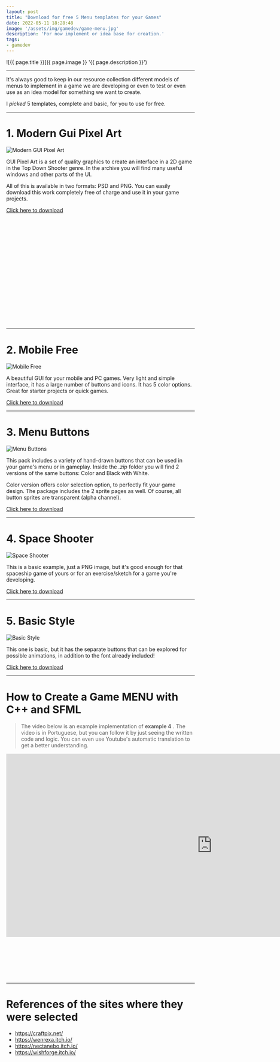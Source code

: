 ```yaml
---
layout: post
title: "Download for free 5 Menu templates for your Games"
date: 2022-05-11 18:28:48
image: '/assets/img/gamedev/game-menu.jpg'
description: 'For now implement or idea base for creation.'
tags:
- gamedev
---
```


![{{ page.title }}]({ page.image }} '{{ page.description }}')

---

It's always good to keep in our resource collection different models of menus to implement in a game we are developing or even to test or even use as an idea model for something we want to create.

I *picked* 5 templates, complete and basic, for you to use for free.

---

# 1. Modern Gui Pixel Art
![Modern GUI Pixel Art](/assets/img/gamedev/menus/1.jpg)

GUI Pixel Art is a set of quality graphics to create an interface in a 2D game in the Top Down Shooter genre. In the archive you will find many useful windows and other parts of the UI.

All of this is available in two formats: PSD and PNG. You can easily download this work completely free of charge and use it in your game projects.

<a href="/downloads/menus/1-craftpix-852098-free-tds-modern-gui-pixel-art.zip" class="btn btn-danger btn-lg">Click here to download</a>


<!-- SQUARE - GAMES ROOT -->
<script async src="//pagead2.googlesyndication.com/pagead/js/adsbygoogle.js"></script>
<ins class="adsbygoogle"
style="display:inline-block;width:336px;height:280px"
data-ad-client="ca-pub-2838251107855362"
data-ad-slot="5351066970"></ins>
<script>
(adsbygoogle = window.adsbygoogle || []).push({});
</script>

---

# 2. Mobile Free
![Mobile Free](/assets/img/gamedev/menus/2.jpg)

A beautiful GUI for your mobile and PC games. Very light and simple interface, it has a large number of buttons and icons. It has 5 color options. Great for starter projects or quick games.

<a href="/downloads/menus/2-WenrexaUIMobileN4_OnlyPng.zip" class="btn btn-warning btn-lg">Click here to download</a>

---

# 3. Menu Buttons
![Menu Buttons](/assets/img/gamedev/menus/3.gif)

This pack includes a variety of hand-drawn buttons that can be used in your game's menu or in gameplay. Inside the *.zip* folder you will find 2 versions of the same buttons: Color and Black with White.

Color version offers color selection option, to perfectly fit your game design. The package includes the 2 sprite pages as well. Of course, all button sprites are transparent (alpha channel).

<a href="/downloads/menus/3-space-stream-overlay-game-twitch-ui-frames-set.zip" class="btn btn-primary btn-lg">Click here to download</a>

---

# 4. Space Shooter
![Space Shooter](/assets/img/gamedev/menus/4-Space-Shooter-UI7.jpg)

This is a basic example, just a PNG image, but it's good enough for that spaceship game of yours or for an exercise/sketch for a game you're developing.

<a href="/downloads/menus/4.zip" class="btn btn-dark btn-lg">Click here to download</a>

---

# 5. Basic Style
![Basic Style](/assets/img/gamedev/menus/5.png)

This one is basic, but it has the separate buttons that can be explored for possible animations, in addition to the font already included!

<a href="/downloads/menus/5-basic-buttons.zip" class="btn btn-dark btn-lg">Click here to download</a>

---

# How to Create a Game MENU with C++ and SFML
> The video below is an example implementation of **example 4** . The video is in Portuguese, but you can follow it by just seeing the written code and logic. You can even use Youtube's automatic translation to get a better understanding.

<iframe width="1100" height="490" src="https://www.youtube.com/embed/h8-Q4eu3Qt4" title="YouTube video player" frameborder="0" allow="accelerometer; autoplay; clipboard-write; encrypted-media; gyroscope; picture-in-picture" allowfullscreen></iframe>

<!-- MINI ADS -->
<script async src="//pagead2.googlesyndication.com/pagead/js/adsbygoogle.js"></script>
<!-- Games Root -->
<ins class="adsbygoogle"
style="display:inline-block;width:730px;height:95px"
data-ad-client="ca-pub-2838251107855362"
data-ad-slot="5351066970"></ins>
<script>
(adsbygoogle = window.adsbygoogle || []).push({});
</script>

---

# References of the sites where they were selected
+ <https://craftpix.net/>
+ <https://wenrexa.itch.io/>
+ <https://nectanebo.itch.io/>
+ <https://wishforge.itch.io/>



